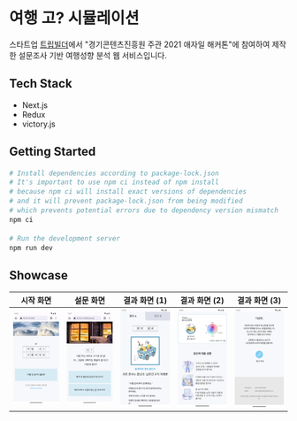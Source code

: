 # 여행 고? 시뮬레이션

스타트업 [트립빌더](http://www.tripbuilder.co.kr/)에서 "경기콘텐츠진흥원 주관 2021 애자일 해커톤"에 참여하여 제작한 설문조사 기반 여행성향 분석 웹 서비스입니다.

## Tech Stack

- Next.js
- Redux
- victory.js

## Getting Started

```bash
# Install dependencies according to package-lock.json
# It's important to use npm ci instead of npm install
# because npm ci will install exact versions of dependencies
# and it will prevent package-lock.json from being modified
# which prevents potential errors due to dependency version mismatch
npm ci

# Run the development server
npm run dev
```

## Showcase

시작 화면 | 설문 화면 | 결과 화면 (1) | 결과 화면 (2) | 결과 화면 (3)
:---: | :---: | :---: | :---: | :---:
![시작 화면](./examples/stti-start.png) | ![설문 화면](./examples/stti-first.png) | ![결과 화면 (1)](./examples/stti-second-1.png) | ![결과 화면 (2)](./examples/stti-second-2.png) | ![결과 화면 (3)](./examples/stti-second-3.png)

